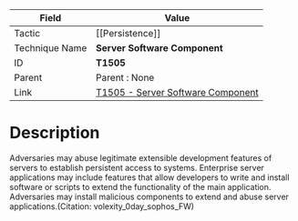 
|Field|Value|
|---|---|
|Tactic|[[Persistence]]|
|Technique Name|**Server Software Component**|
|ID|**T1505**|
|Parent|Parent : None|
|Link|[T1505 - Server Software Component](https://attack.mitre.org/techniques/T1505)|

# Description

Adversaries may abuse legitimate extensible development features of servers to establish persistent access to systems. Enterprise server applications may include features that allow developers to write and install software or scripts to extend the functionality of the main application. Adversaries may install malicious components to extend and abuse server applications.(Citation: volexity_0day_sophos_FW)